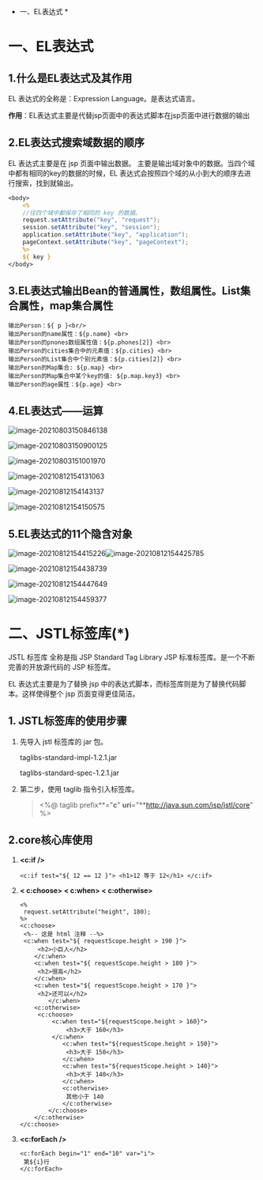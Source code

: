 * 一、EL表达式
   * 

# 一、EL表达式

## 1.什么是EL表达式及其作用

EL 表达式的全称是：Expression Language。是表达式语言。

**作用**：EL表达式主要是代替jsp页面中的表达式脚本在jsp页面中进行数据的输出

## 2.EL表达式搜索域数据的顺序

EL 表达式主要是在 jsp 页面中输出数据。 主要是输出域对象中的数据。当四个域中都有相同的key的数据的时候，EL 表达式会按照四个域的从小到大的顺序去进行搜索，找到就输出。

~~~jsp
<body> 
    <% 
    //往四个域中都保存了相同的 key 的数据。 
    request.setAttribute("key", "request");
    session.setAttribute("key", "session");
    application.setAttribute("key", "application");
    pageContext.setAttribute("key", "pageContext"); 
    %>
    ${ key } 
</body>
~~~

## 3.EL表达式输出Bean的普通属性，数组属性。List集合属性，map集合属性

~~~EL
输出Person：${ p }<br/>
输出Person的name属性：${p.name} <br>
输出Person的pnones数组属性值：${p.phones[2]} <br>
输出Person的cities集合中的元素值：${p.cities} <br>
输出Person的List集合中个别元素值：${p.cities[2]} <br>
输出Person的Map集合: ${p.map} <br>
输出Person的Map集合中某个key的值: ${p.map.key3} <br>
输出Person的age属性：${p.age} <br>
~~~

## 4.EL表达式——运算

![image-20210803150846138](C:\Users\hp\AppData\Roaming\Typora\typora-user-images\image-20210803150846138.png)

![image-20210803150900125](C:\Users\hp\AppData\Roaming\Typora\typora-user-images\image-20210803150900125.png)

![image-20210803151001970](C:\Users\hp\AppData\Roaming\Typora\typora-user-images\image-20210803151001970.png)

![image-20210812154131063](C:\Users\hp\AppData\Roaming\Typora\typora-user-images\image-20210812154131063.png)

![image-20210812154143137](C:\Users\hp\AppData\Roaming\Typora\typora-user-images\image-20210812154143137.png)

![image-20210812154150575](C:\Users\hp\AppData\Roaming\Typora\typora-user-images\image-20210812154150575.png)

## 5.EL表达式的11个隐含对象

![image-20210812154415226](C:\Users\hp\AppData\Roaming\Typora\typora-user-images\image-20210812154415226.png)![image-20210812154425785](C:\Users\hp\AppData\Roaming\Typora\typora-user-images\image-20210812154425785.png)

![image-20210812154438739](C:\Users\hp\AppData\Roaming\Typora\typora-user-images\image-20210812154438739.png)

![image-20210812154447649](C:\Users\hp\AppData\Roaming\Typora\typora-user-images\image-20210812154447649.png)

![image-20210812154459377](C:\Users\hp\AppData\Roaming\Typora\typora-user-images\image-20210812154459377.png)

# 二、JSTL标签库(*)

JSTL 标签库 全称是指 JSP Standard Tag Library JSP 标准标签库。是一个不断完善的开放源代码的 JSP 标签库。

EL 表达式主要是为了替换 jsp 中的表达式脚本，而标签库则是为了替换代码脚本。这样使得整个 jsp 页面变得更佳简洁。

## 1. JSTL标签库的使用步骤

1. 先导入 jstl 标签库的 jar 包。 

   taglibs-standard-impl-1.2.1.jar 

   taglibs-standard-spec-1.2.1.jar 

2. 第二步，使用 taglib 指令引入标签库。 

   > <%@ taglib prefix**="**c**" **uri**="**http://java.sun.com/jsp/jstl/core" %>

## 2.core核心库使用

1. **<c:if />**

   ~~~EL
   <c:if test="${ 12 == 12 }"> <h1>12 等于 12</h1> </c:if>
   ~~~

2. **< c:choose> < c:when> < c:otherwise>**

   ~~~EL
   <% 
   	request.setAttribute("height", 180); 
   %>
   <c:choose>
   	<%-- 这是 html 注释 --%> 
   	<c:when test="${ requestScope.height > 190 }">
       	<h2>小巨人</h2>
       </c:when>
       <c:when test="${ requestScope.height > 180 }"> 
       	<h2>很高</h2>
       </c:when>
       <c:when test="${ requestScope.height > 170 }">
       	<h2>还可以</h2>
           </c:when>
       <c:otherwise>
       	<c:choose> 
       		<c:when test="${requestScope.height > 160}"> 
       			<h3>大于 160</h3> 
       		</c:when>
               <c:when test="${requestScope.height > 150}"> 
               	<h3>大于 150</h3> 
               </c:when>
               <c:when test="${requestScope.height > 140}"> 
               	<h3>大于 140</h3> 
               </c:when> 
               <c:otherwise> 
               	其他小于 140 
               </c:otherwise> 
           </c:choose>
       </c:otherwise>
   </c:choose>
   ~~~

3. **<c:forEach />**

   ~~~JSTL
   <c:forEach begin="1" end="10" var="i">
   	第${i}行
   </c:forEach>
   ~~~

   
